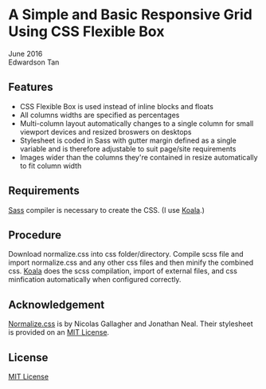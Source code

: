 # A Simple and Basic Responsive Grid Using CSS Flexible Box #

June 2016  
Edwardson Tan

## Features ##
* CSS Flexible Box is used instead of inline blocks and floats
* All columns widths are specified as percentages
* Multi-column layout automatically changes to a single column for small viewport devices and resized broswers on desktops
* Stylesheet is coded in Sass with gutter margin defined as a single variable and is therefore adjustable to suit page/site requirements
* Images wider than the columns they're contained in resize automatically to fit column width

## Requirements ##
[Sass](http://sass-lang.com/) compiler is necessary to create the CSS. (I use [Koala](http://koala-app.com/).)

## Procedure ##
Download normalize.css into css folder/directory. Compile scss file and import normalize.css and any other css files and then minify the combined css. [Koala](http://koala-app.com/) does the scss compilation, import of external files, and css minfication automatically when configured correctly.

## Acknowledgement ##
[Normalize.css](https://necolas.github.io/normalize.css/) is by Nicolas Gallagher and Jonathan Neal. Their stylesheet is provided on an [MIT License](https://opensource.org/licenses/MIT).

## License ##
[MIT License](https://opensource.org/licenses/MIT)
